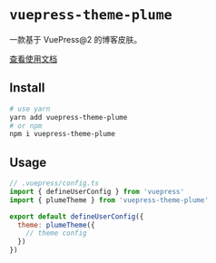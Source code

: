 # `vuepress-theme-plume`

一款基于 VuePress@2 的博客皮肤。

[查看使用文档](https://pengzhanbo.cn/note/vuepress-theme-plume)

## Install
``` sh
# use yarn
yarn add vuepress-theme-plume
# or npm
npm i vuepress-theme-plume
```

## Usage

``` js
// .vuepress/config.ts
import { defineUserConfig } from 'vuepress'
import { plumeTheme } from 'vuepress-theme-plume'

export default defineUserConfig({
  theme: plumeTheme({
    // theme config
  })
})
```
